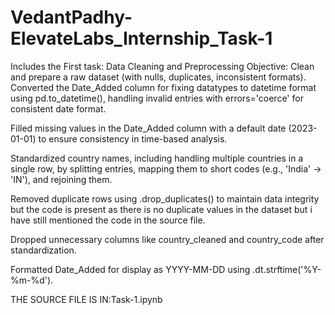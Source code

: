 # VedantPadhy-ElevateLabs_Internship_Task-1
Includes the First task: Data Cleaning and Preprocessing
Objective: Clean and prepare a raw dataset (with nulls, duplicates, inconsistent formats).
Converted the Date_Added column for fixing datatypes to datetime format using pd.to_datetime(), handling invalid entries with errors='coerce' for consistent date format.

Filled missing values in the Date_Added column with a default date (2023-01-01) to ensure consistency in time-based analysis.

Standardized country names, including handling multiple countries in a single row, by splitting entries, mapping them to short codes (e.g., 'India' → 'IN'), and rejoining them.

Removed duplicate rows using .drop_duplicates() to maintain data integrity but the code is present as there is no duplicate values in the dataset but i have still mentioned the code in the source file.

Dropped unnecessary columns like country_cleaned and country_code after standardization.

Formatted Date_Added for display as YYYY-MM-DD using .dt.strftime('%Y-%m-%d').

THE SOURCE FILE IS IN:Task-1.ipynb
